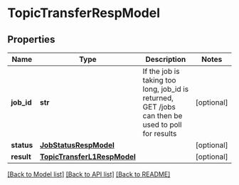 # TopicTransferRespModel

## Properties
Name | Type | Description | Notes
------------ | ------------- | ------------- | -------------
**job_id** | **str** | If the job is taking too long, job_id is returned, GET /jobs can then be used to poll for results | [optional] 
**status** | [**JobStatusRespModel**](JobStatusRespModel.md) |  | [optional] 
**result** | [**TopicTransferL1RespModel**](TopicTransferL1RespModel.md) |  | [optional] 

[[Back to Model list]](../README.md#documentation-for-models) [[Back to API list]](../README.md#documentation-for-api-endpoints) [[Back to README]](../README.md)


